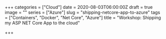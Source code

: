+++
categories = ["Cloud"]
date = 2020-08-03T06:00:00Z
draft = true
image = ""
series = ["Azure"]
slug = "shipping-netcore-app-to-azure"
tags = ["Containers", "Docker", "Net Core", "Azure"]
title = "Workshop: Shipping my ASP NET Core App to the cloud"

+++
